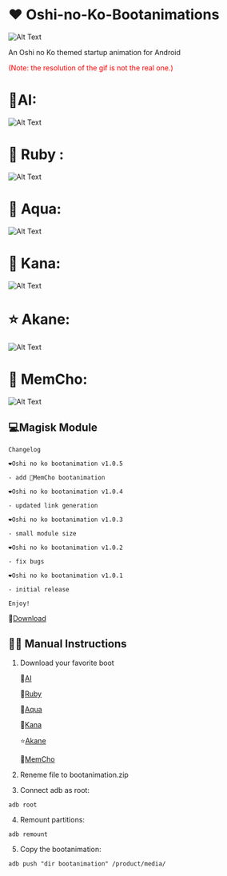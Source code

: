 # ❤️ Oshi-no-Ko-Bootanimations
![Alt Text](./copertina.png)

An Oshi no Ko themed startup animation for Android

<span style="color:red">(Note: the resolution of the gif is not the real one.)</span>

# 🌟AI:
![Alt Text](./preview.gif)


# 💎 Ruby :

![Alt Text](./preview1.gif)


# 🌊 Aqua:

![Alt Text](./preview2.gif)

# 🔴 Kana:

![Alt Text](./preview3.gif)

# ⭐ Akane:

![Alt Text](./preview4.gif)

# 💛 MemCho:

![Alt Text](./preview5.gif)


## 💻Magisk Module

```
Changelog

❤️Oshi no ko bootanimation v1.0.5

- add 💛MemCho bootanimation

❤️Oshi no ko bootanimation v1.0.4

- updated link generation
  
❤️Oshi no ko bootanimation v1.0.3

- small module size

❤️Oshi no ko bootanimation v1.0.2

- fix bugs

❤️Oshi no ko bootanimation v1.0.1

- initial release
  
Enjoy!
```

🔗[Download](https://github.com/Anto426/Oshi-no-Ko-Bootanimations/releases/download/3.0.0/Oshi_no_ko_Bootanimations.zip)



## ✍🏻 Manual Instructions

1. Download your favorite boot
   
      🌟[AI](https://github.com/Anto426/Oshi-no-Ko-Bootanimation/releases/download/1.0.0/AI0.zip)
   
      💎[Ruby](https://github.com/Anto426/Oshi-no-Ko-Bootanimation/releases/download/1.1.0/Ruby0.zip)
   
      🌊[Aqua](https://github.com/Anto426/Oshi-no-Ko-Bootanimation/releases/download/1.2.0/Aqua0.zip)
   
      🔴[Kana](https://github.com/Anto426/Oshi-no-Ko-Bootanimation/releases/download/1.3.0/Kana0.zip)
   
      ⭐[Akane](https://github.com/Anto426/Oshi-no-Ko-Bootanimation/releases/download/1.3.0/Kana0.zip)
   
      💛[MemCho](https://github.com/Anto426/Oshi-no-Ko-Bootanimation/releases/download/1.5.0/MemCho0.zip)

3. Reneme file to bootanimation.zip 


3. Connect adb as root:

```shell
adb root
```

4. Remount partitions:

```shell
adb remount
```

5. Copy the bootanimation:

```shell
adb push "dir bootanimation" /product/media/
```
